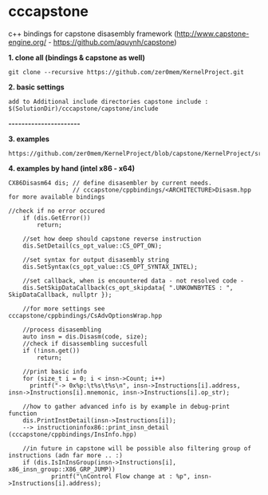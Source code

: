 cccapstone
==========

c++ bindings for capstone disasembly framework (http://www.capstone-engine.org/ - https://github.com/aquynh/capstone)


**1. clone all (bindings & capstone as well)**

    git clone --recursive https://github.com/zer0mem/KernelProject.git

**2. basic settings**

    add to Additional include directories capstone include : $(SolutionDir)/cccapstone/capstone/include
    

**----------------------**

**3. examples**
    
    https://github.com/zer0mem/KernelProject/blob/capstone/KernelProject/src/CapstoneCppBindingsTest.hpp
    
**4. examples by hand (intel x86 - x64)**

    CX86Disasm64 dis; // define disasembler by current needs. 
                      // cccapstone/cppbindings/<ARCHITECTURE>Disasm.hpp for more available bindings
                      
    //check if no error occured
		if (dis.GetError())
			return;
			
		//set how deep should capstone reverse instruction
		dis.SetDetail(cs_opt_value::CS_OPT_ON);
		
		//set syntax for output disasembly string
		dis.SetSyntax(cs_opt_value::CS_OPT_SYNTAX_INTEL);
		
		//set callback, when is encountered data - not resolved code -
		dis.SetSkipDataCallback(cs_opt_skipdata{ ".UNKOWNBYTES : ", SkipDataCallback, nullptr });
		
		//for more settings see cccapstone/cppbindings/CsAdvOptionsWrap.hpp
		
		//process disasembling
		auto insn = dis.Disasm(code, size);
		//check if disassembling succesfull
		if (!insn.get())
			return;
		
		//print basic info
		for (size_t i = 0; i < insn->Count; i++)
		  printf("-> 0x%p:\t%s\t%s\n", insn->Instructions[i].address, insn->Instructions[i].mnemonic, insn->Instructions[i].op_str);
		
		//how to gather advanced info is by example in debug-print function 
		dis.PrintInstDetail(insn->Instructions[i]);
		--> instructioninfox86::print_insn_detail (cccapstone/cppbindings/InsInfo.hpp)
		
		//in future in capstone will be possible also filtering group of instructions (adn far more .. :)
		if (dis.IsInInsGroup(insn->Instructions[i], x86_insn_group::X86_GRP_JUMP))
				printf("\nControl Flow change at : %p", insn->Instructions[i].address);
		
		
		
